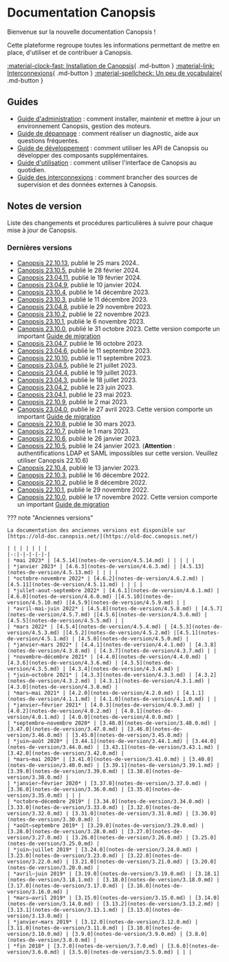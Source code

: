 # Documentation Canopsis

Bienvenue sur la nouvelle documentation Canopsis !

Cette plateforme regroupe toutes les informations permettant de mettre en place, d'utiliser et de contribuer à Canopsis.


[:material-clock-fast: Installation de Canopsis](guide-administration/installation){ .md-button }
[:material-link: Interconnexions](interconnexions){ .md-button }
[:material-spellcheck: Un peu de vocabulaire](guide-utilisation/vocabulaire){ .md-button }

## Guides

*  [Guide d'administration](guide-administration/index.md) : comment installer, maintenir et mettre à jour un environnement Canopsis, gestion des moteurs.
*  [Guide de dépannage](guide-de-depannage/index.md) : comment réaliser un diagnostic, aide aux questions fréquentes.
*  [Guide de développement](guide-developpement/index.md) : comment utiliser les API de Canopsis ou développer des composants supplémentaires.
*  [Guide d'utilisation](guide-utilisation/index.md) : comment utiliser l'interface de Canopsis au quotidien.
*  [Guide des interconnexions](interconnexions/index.md) : comment brancher des sources de supervision et des données externes à Canopsis.

## Notes de version

Liste des changements et procédures particulières à suivre pour chaque mise à jour de Canopsis.

### Dernières versions

<!-- du plus récent au plus ancien -->
*  [Canopsis 22.10.13](notes-de-version/22.10.13.md), publié le 25 mars 2024..
*  [Canopsis 23.10.5](notes-de-version/23.10.5.md), publié le 28 février 2024.
*  [Canopsis 23.04.11](notes-de-version/23.04.11.md), publié le 19 février 2024.
*  [Canopsis 23.04.9](notes-de-version/23.04.9.md), publié le 10 janvier 2024.
*  [Canopsis 23.10.4](notes-de-version/23.10.4.md), publié le 14 décembre 2023.
*  [Canopsis 23.10.3](notes-de-version/23.10.3.md), publié le 11 décembre 2023.
*  [Canopsis 23.04.8](notes-de-version/23.04.8.md), publié le 29 novembre 2023.
*  [Canopsis 23.10.2](notes-de-version/23.10.2.md), publié le 22 novembre 2023.
*  [Canopsis 23.10.1](notes-de-version/23.10.1.md), publié le 6 novembre 2023.
*  [Canopsis 23.10.0](notes-de-version/23.10.0.md), publié le 31 octobre 2023. Cette version comporte un important [Guide de migration](notes-de-version/migration/migration-23.10.0.md)
*  [Canopsis 23.04.7](notes-de-version/23.04.7.md), publié le 16 octobre 2023.
*  [Canopsis 23.04.6](notes-de-version/23.04.6.md), publié le 11 septembre 2023.
*  [Canopsis 22.10.10](notes-de-version/22.10.10.md), publié le 11 septembre 2023.
*  [Canopsis 23.04.5](notes-de-version/23.04.5.md), publié le 21 juillet 2023.
*  [Canopsis 23.04.4](notes-de-version/23.04.4.md), publié le 19 juillet 2023.
*  [Canopsis 23.04.3](notes-de-version/23.04.3.md), publié le 18 juillet 2023.
*  [Canopsis 23.04.2](notes-de-version/23.04.2.md), publié le 23 juin 2023.
*  [Canopsis 23.04.1](notes-de-version/23.04.1.md), publié le 23 mai 2023.
*  [Canopsis 22.10.9](notes-de-version/22.10.9.md), publié le 2 mai 2023.
*  [Canopsis 23.04.0](notes-de-version/23.04.0.md), publié le 27 avril 2023. Cette version comporte un important [Guide de migration](notes-de-version/migration/migration-23.04.0.md)
*  [Canopsis 22.10.8](notes-de-version/22.10.8.md), publié le 30 mars 2023.
*  [Canopsis 22.10.7](notes-de-version/22.10.7.md), publié le 1 mars 2023.
*  [Canopsis 22.10.6](notes-de-version/22.10.6.md), publié le 26 janvier 2023.
*  [Canopsis 22.10.5](notes-de-version/22.10.5.md), publié le 24 janvier 2023. (**Attention** : authentifications LDAP et SAML impossibles sur cette version. Veuillez utiliser Canopsis 22.10.6)
*  [Canopsis 22.10.4](notes-de-version/22.10.4.md), publié le 13 janvier 2023.
*  [Canopsis 22.10.3](notes-de-version/22.10.3.md), publié le 16 décembre 2022.
*  [Canopsis 22.10.2](notes-de-version/22.10.2.md), publié le 8 décembre 2022.
*  [Canopsis 22.10.1](notes-de-version/22.10.1.md), publié le 29 novembre 2022.
*  [Canopsis 22.10.0](notes-de-version/22.10.0.md), publié le 17 novembre 2022. Cette version comporte un important [Guide de migration](notes-de-version/migration/migration-22.10.0.md)


??? note "Anciennes versions"

    La documentation des anciennes versions est disponible sur [https://old-doc.canopsis.net/](https://old-doc.canopsis.net/)    
    
    | | | | | | |
    |-:|-|-|-|-|-|
    | *mai 2023* | [4.5.14](notes-de-version/4.5.14.md) | | | | |
    | *janvier 2023* | [4.6.3](notes-de-version/4.6.3.md) | [4.5.13](notes-de-version/4.5.13.md) | | | |
    | *octobre-novembre 2022* | [4.6.2](notes-de-version/4.6.2.md) | [4.5.11](notes-de-version/4.5.11.md) | | | |
    | *jullet-aout-septembre 2022* | [4.6.1](notes-de-version/4.6.1.md) | [4.6.0](notes-de-version/4.6.0.md) |[4.5.10](notes-de-version/4.5.10.md) |[4.5.9](notes-de-version/4.5.9.md) | |
    | *avril-mai-juin 2022* | [4.5.8](notes-de-version/4.5.8.md) | [4.5.7](notes-de-version/4.5.7.md) |[4.5.6](notes-de-version/4.5.6.md) |[4.5.5](notes-de-version/4.5.5.md) | |
    | *mars 2022* | [4.5.4](notes-de-version/4.5.4.md) | [4.5.3](notes-de-version/4.5.3.md) |[4.5.2](notes-de-version/4.5.2.md) |[4.5.1](notes-de-version/4.5.1.md) | [4.5.0](notes-de-version/4.5.0.md) |
    | *janvier–mars 2022* | [4.4.1](notes-de-version/4.4.1.md) | [4.3.8](notes-de-version/4.3.8.md) | [4.3.7](notes-de-version/4.3.7.md) | |
    | *novembre–décembre 2021* | [4.4.0](notes-de-version/4.4.0.md) | [4.3.6](notes-de-version/4.3.6.md) | [4.3.5](notes-de-version/4.3.5.md) | [4.3.4](notes-de-version/4.3.4.md) |
    | *juin–octobre 2021* | [4.3.3](notes-de-version/4.3.3.md) | [4.3.2](notes-de-version/4.3.2.md) | [4.3.1](notes-de-version/4.3.1.md) | [4.3.0](notes-de-version/4.3.0.md) |
    | *mars–mai 2021* | [4.2.0](notes-de-version/4.2.0.md) | [4.1.1](notes-de-version/4.1.1.md) | [4.1.0](notes-de-version/4.1.0.md) | |
    | *janvier–février 2021* | [4.0.3](notes-de-version/4.0.3.md) | [4.0.2](notes-de-version/4.0.2.md) | [4.0.1](notes-de-version/4.0.1.md) | [4.0.0](notes-de-version/4.0.0.md) |
    | *septembre–novembre 2020* | [3.48.0](notes-de-version/3.48.0.md) | [3.47.0](notes-de-version/3.47.0.md) | [3.46.0](notes-de-version/3.46.0.md) | [3.45.0](notes-de-version/3.45.0.md) |
    | *juin–août 2020* | [3.44.1](notes-de-version/3.44.1.md) | [3.44.0](notes-de-version/3.44.0.md) | [3.43.1](notes-de-version/3.43.1.md) | [3.42.0](notes-de-version/3.42.0.md) |
    | *mars–mai 2020* | [3.41.0](notes-de-version/3.41.0.md) | [3.40.0](notes-de-version/3.40.0.md) | [3.39.1](notes-de-version/3.39.1.md) | [3.39.0](notes-de-version/3.39.0.md) | [3.38.0](notes-de-version/3.38.0.md) |
    | *janvier–février 2020* | [3.37.0](notes-de-version/3.37.0.md) | [3.36.0](notes-de-version/3.36.0.md) | [3.35.0](notes-de-version/3.35.0.md) | | |
    | *octobre–décembre 2019* | [3.34.0](notes-de-version/3.34.0.md) | [3.33.0](notes-de-version/3.33.0.md) | [3.32.0](notes-de-version/3.32.0.md) | [3.31.0](notes-de-version/3.31.0.md) | [3.30.0](notes-de-version/3.30.0.md) |
    | *août–septembre 2019* | [3.29.0](notes-de-version/3.29.0.md) | [3.28.0](notes-de-version/3.28.0.md) | [3.27.0](notes-de-version/3.27.0.md) | [3.26.0](notes-de-version/3.26.0.md) | [3.25.0](notes-de-version/3.25.0.md) |
    | *juin–juillet 2019* | [3.24.0](notes-de-version/3.24.0.md) | [3.23.0](notes-de-version/3.23.0.md) | [3.22.0](notes-de-version/3.22.0.md) | [3.21.0](notes-de-version/3.21.0.md) | [3.20.0](notes-de-version/3.20.0.md) |
    | *avril–juin 2019* | [3.19.0](notes-de-version/3.19.0.md) | [3.18.1](notes-de-version/3.18.1.md) | [3.18.0](notes-de-version/3.18.0.md) | [3.17.0](notes-de-version/3.17.0.md) | [3.16.0](notes-de-version/3.16.0.md) |
    | *mars–avril 2019* | [3.15.0](notes-de-version/3.15.0.md) | [3.14.0](notes-de-version/3.14.0.md) | [3.13.2](notes-de-version/3.13.2.md) | [3.13.1](notes-de-version/3.13.1.md) | [3.13.0](notes-de-version/3.13.0.md) |
    | *janvier–mars 2019* | [3.12.0](notes-de-version/3.12.0.md) | [3.11.0](notes-de-version/3.11.0.md) | [3.10.0](notes-de-version/3.10.0.md) | [3.9.0](notes-de-version/3.9.0.md) | [3.8.0](notes-de-version/3.8.0.md) |
    | *fin 2018* | [3.7.0](notes-de-version/3.7.0.md) | [3.6.0](notes-de-version/3.6.0.md) | [3.5.0](notes-de-version/3.5.0.md) | | |
